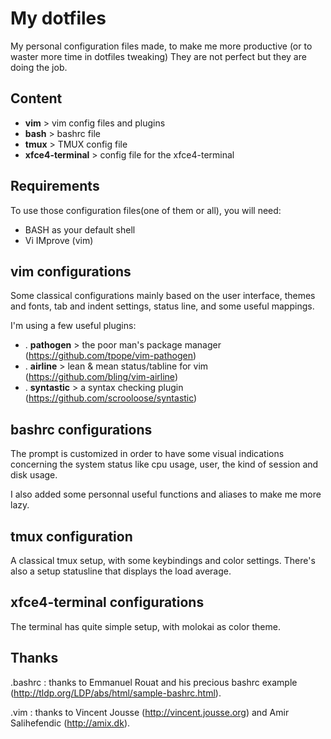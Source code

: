 My dotfiles
===========

My personal configuration files made, to make me more productive
(or to waster more time in dotfiles tweaking)
They are not perfect but they are doing the job. 

Content
-------

* **vim** > vim config files and plugins 
* **bash** > bashrc file
* **tmux** > TMUX config file
* **xfce4-terminal** > config file for the xfce4-terminal

Requirements
------------

To use those configuration files(one of them or all), you will need:

* BASH as your default shell
* Vi IMprove (vim)

vim configurations
------------------

Some classical configurations mainly based on the user interface, themes and fonts,
tab and indent settings, status line, and some useful mappings. 

I'm using a few useful plugins:
* . **pathogen** > the poor man's package manager (https://github.com/tpope/vim-pathogen)
* . **airline**  > lean & mean status/tabline for vim  (https://github.com/bling/vim-airline)
* . **syntastic** > a syntax checking plugin (https://github.com/scrooloose/syntastic)

bashrc configurations 
---------------------

The prompt is customized in order to have some visual indications concerning the system 
status like cpu usage, user, the kind of session and disk usage.

I also added some personnal useful functions and aliases to make me more lazy. 

tmux configuration
---------------------

A classical tmux setup, with some keybindings and color settings. There's also a setup statusline that displays the load average.


xfce4-terminal configurations 
---------------------

The terminal has quite simple setup, with molokai as color theme.


Thanks
------

.bashrc : thanks to Emmanuel Rouat and his precious bashrc example (http://tldp.org/LDP/abs/html/sample-bashrc.html).

.vim : thanks to Vincent Jousse (http://vincent.jousse.org) and Amir Salihefendic (http://amix.dk).
